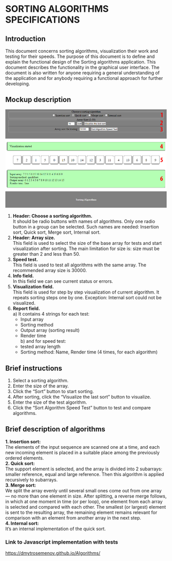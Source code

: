 # SORTING ALGORITHMS SPECIFICATIONS

## Introduction

This document concerns sorting algorithms, visualization their work and testing for their speeds.
The purpose of this document is to define and explain the functional design of the Sorting algorithms application.
This document describes the functionality in the graphical user interface.
The document is also written for anyone requiring a general understanding of the application and for anybody requiring a functional approach for further developing.

## Mockup description
![GitHub Logo](/img/SortAlgo.jpg)

1.	**Header: Choose a sorting algorithm.**<br> 
It should be radio buttons with names of algorithms. Only one radio button in a group can be selected. Such names are needed: Insertion sort, Quick sort, Merge sort, Internal sort.
2.	**Header: Array size.**<br>
This field is used to select the size of the base array for tests and start visualization after sorting.
The main limitation for size is: size must be greater than 2 and less than 50.
3.	**Speed test.**<br>
This field is used to test all algorithms with the same array. The recommended array size is 30000.
4.	**Info field.**<br>
In this field we can see current status or errors.
5.	**Visualization field.**<br>
This field is used for step by step visualization of current algorithm. It repeats sorting steps one by one. Exception: Internal sort could not be visualized.
6.	**Report field.**<br>
  a) It contains 4 strings for each test:
    -   Input array
    -	Sorting method
    -	Output array (sorting result)
    -	Render time<br>
  b) and for speed test:
    -	tested array length
    -	Sorting method: Name, Render time (4 times, for each algorithm)

## Brief instructions
1.	Select a sorting algorithm.
2.	Enter the size of the array.
3.	Click the “Sort” button to start sorting.
4.	After sorting, click the “Visualize the last sort” button to visualize.
5.	Enter the size of the test algorithm.
6.	Click the “Sort Algorithm Speed Test” button to test and compare algorithms.

## Brief description of algorithms

**1.	Insertion sort:**<br>
The elements of the input sequence are scanned one at a time, and each new incoming element is placed in a suitable place among the previously ordered elements.<br>
**2.	Quick sort:**<br>
The support element is selected, and the array is divided into 2 subarrays: smaller reference, equal and large reference. Then this algorithm is applied recursively to subarrays.<br>
**3.	Merge sort:**<br>
We split the array evenly until several small ones come out from one array — no more than one element in size. After splitting, a reverse merge follows, in which at one moment in time (or per loop), one element from each array is selected and compared with each other. The smallest (or largest) element is sent to the resulting array, the remaining element remains relevant for comparison with an element from another array in the next step.<br>
**4.	Internal sort:**<br>
It’s an internal implementation of the quick sort.


### Link to Javascript implementation with tests
https://dmytrosemenov.github.io/Algorithms/